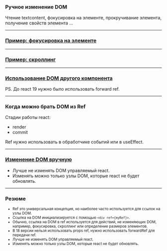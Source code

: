 ### Ручное изменение DOM

Чтение textcontent, фокусировка на элементе, прокручивание элемента, получение свойств элемента ...

---

### [Пример: фокусировка на элементе](ex1)

---

### [Пример: скроллинг](ex2)

---

### [Использование DOM другого компонента](ex3)

PS. До react 19 нужно было использовать forward ref.

---

### Когда можно брать DOM из Ref

Стадии работы react:

- render
- commit

Ref нужно использовать в обработчике событий или в useEffect.

---

### [Изменение DOM вручную](ex4)

- Лучше не изменять DOM управляемый react.
- Изменять можно только узлы DOM, которые react не будет обновлять.

---

### Резюме

<small><ul>
<li>Ref это универсальная концепция, но наиболее часто используется для ссылок на узлы DOM.</li>
<li>Ссылка на DOM инициализируется с помощью <code>&lt;div ref={myRef}&gt;</code>.</li>
<li>Обычно, ссылка на DOM в ref используется для действий, не изменяющих DOM, например, фокусировка, скроллинг или определение размеров элементов.</li>
<li>В 18 версии нельзя использовать props ref, нужно использовать forwardRef для передачи ref.</li>
<li>Лучше не изменять DOM управляемый react.</li>
<li>Изменять можно только узлы DOM, которые react не будет обновлять.</li>
<ul><small>